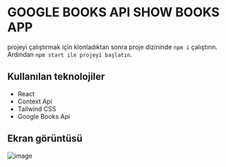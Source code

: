 # GOOGLE BOOKS API SHOW BOOKS APP

projeyi çalıştırmak için klonladıktan sonra proje dizininde `npm i` çalıştırın. Ardından `npm start ile projeyi başlatın`.

## Kullanılan teknolojiler

- React
- Context Api
- Tailwind CSS
- Google Books Api


## Ekran görüntüsü

![image](https://user-images.githubusercontent.com/85809119/228382617-fc9c0510-ba4d-4fe0-ad63-147f22faf2bc.png)
